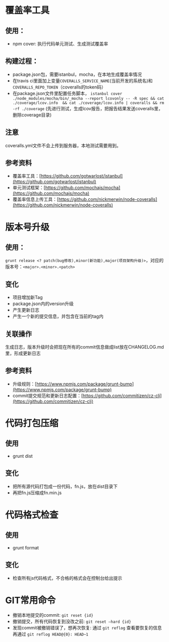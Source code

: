 # 覆盖率工具
## 使用：

- npm cover: 执行代码单元测试、生成测试覆盖率
 
## 构建过程：

- package.json包，需要istanbul，mocha，在本地生成覆盖率情况
- 在travis ci里面加上变量`COVERALLS_SERVICE_NAME`(当前开发的系统名)和`COVERALLS_REPO_TOKEN`（coveralls的token码）
- 在package.json文件里配置任务脚本，
`istanbul cover ./node_modules/mocha/bin/_mocha --report lcovonly -- -R spec && cat ./coverage/lcov.info  && cat ./coverage/lcov.info | coveralls && rm -rf ./coverage`
(先进行测试，生成lcov报告，把报告结果发送coveralls里，删除coverage目录)

## 注意

coveralls.yml文件不会上传到服务器，本地测试需要用到。

## 参考资料

- 覆盖率工具：[https://github.com/gotwarlost/istanbul](https://github.com/gotwarlost/istanbul)
- 单元测试框架：[https://github.com/mochajs/mocha](https://github.com/mochajs/mocha)
- 覆盖率信息上传工具：[https://github.com/nickmerwin/node-coveralls](https://github.com/nickmerwin/node-coveralls)

# 版本号升级

## 使用：
`grunt release <? patch(bug修改),minor(新功能),major(项目架构升级)>`，对应的版本号：`<major>.<minor>.<patch>`

## 变化

- 项目增加新Tag
- package.json内的version升级
- 产生更新日志
- 产生一个新的提交信息，并包含在当前的tag内
 
## 关联操作

生成日志，版本升级时会把现在所有的commit信息做成list放在CHANGELOG.md里，形成更新日志

## 参考资料

- 升级规则：[https://www.npmjs.com/package/grunt-bump](https://www.npmjs.com/package/grunt-bump)
- commit提交规范和更新日志配置：[https://github.com/commitizen/cz-cli](https://github.com/commitizen/cz-cli)

# 代码打包压缩

## 使用

- grunt dist

## 变化

- 把所有源代码打包成一份代码，fn.js，放在dist目录下
- 再把fn.js压缩成fn.min.js

# 代码格式检查

## 使用

- grunt format

## 变化

- 检查所有js代码格式，不合格的格式会在控制台给出提示

# GIT常用命令

- 撤销本地提交的commit: `git reset {id}`
- 撤销提交，所有代码恢复到没改之前: `git reset –hard {id}`
- 发现commit被撤销错误了，想再次恢复: 通过 `git reflog` 查看要恢复的信息
再通过 `git reflog HEAD@{0}: HEAD~1`


